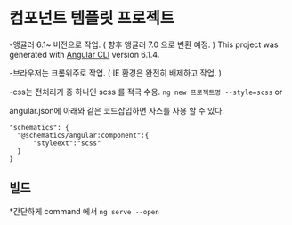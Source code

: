 # 컴포넌트 템플릿 프로젝트 -앵귤러 6.1~ 버전으로 작업. ( 향후 앵귤러 7.0 으로 변환 예정. )This project was generated with [Angular CLI](https://github.com/angular/angular-cli) version 6.1.4. -브라우저는 크롬위주로 작업. ( IE 환경은 완전히 배제하고 작업. )  -css는 전처리기 중 하나인 scss 를 적극 수용.  ```ng new 프로젝트명 --style=scss``` or   angular.json에 아래와 같은 코드삽입하면 사스를 사용 할 수 있다.   ```  "schematics": {    "@schematics/angular:component":{        "styleext":"scss"    }  }  ```                            ## 빌드  *간단하게  command 에서  ```ng serve --open```